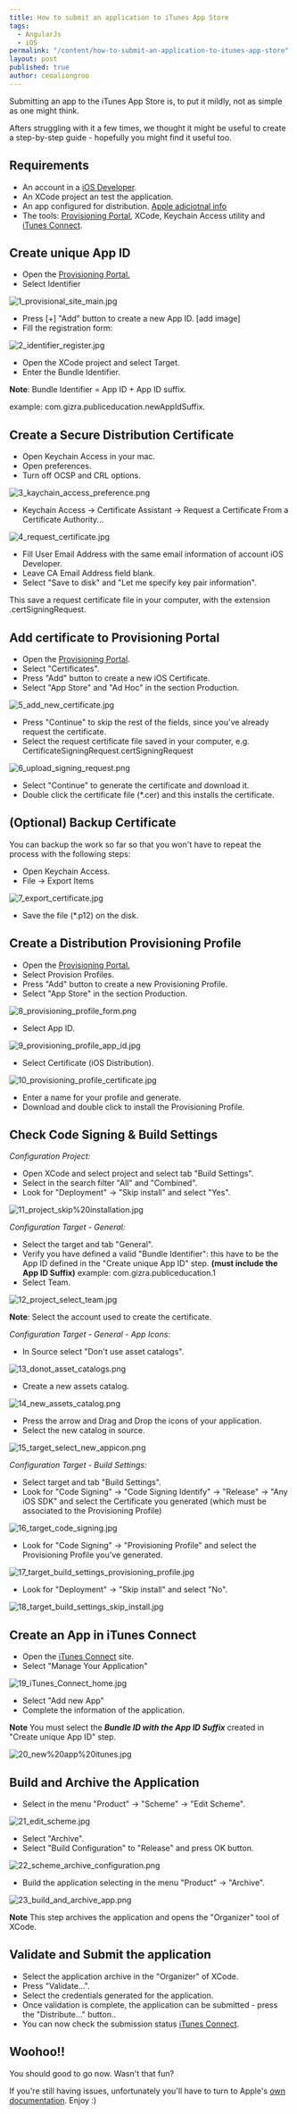 ```yaml
---
title: How to submit an application to iTunes App Store
tags:
  - AngularJs
  - iOS
permalink: "/content/how-to-submit-an-application-to-itunes-app-store"
layout: post
published: true
author: ceoaliongroo
---
```




Submitting an app to the iTunes App Store is, to put it mildly, not as simple as one might think.

Afters struggling with it a few times, we thought it might be useful to create a step-by-step guide - hopefully you might find it useful too.

<!-- more -->

## Requirements

* An account in a [iOS Developer](http://developer.apple.com/).
* An XCode project an test the application.
* An app configured for distribution. [Apple adiciotnal info](https://developer.apple.com/library/ios/documentation/IDEs/Conceptual/AppDistributionGuide/ConfiguringYourApp/ConfiguringYourApp.html#//apple_ref/doc/uid/TP40012582-CH28-SW1)
* The tools: [Provisioning Portal](http://developer.apple.com/ios/manage/overview/), XCode, Keychain Access utility and [iTunes Connect](http://itunesconnect.apple.com/).

## Create unique App ID

* Open the [Provisioning Portal.](http://developer.apple.com/ios/manage/overview/)
* Select Identifier

![1_provisional_site_main.jpg]({{BASE_PATH}}/assets/images/posts/how-to-submit-an-application-to-itunes-app-store/1_provisional_site_main.jpg)

* Press [+] "Add" button to create a new App ID. [add image]
* Fill the registration form:

![2_identifier_register.jpg]({{BASE_PATH}}/assets/images/posts/how-to-submit-an-application-to-itunes-app-store/2_identifier_register.jpg)

* Open the XCode project and select Target.
* Enter the Bundle Identifier.

**Note**: Bundle Identifier = App ID + App ID suffix.

example: com.gizra.publiceducation.newAppIdSuffix.

## Create a Secure Distribution Certificate

* Open Keychain Access in your mac.
* Open preferences.
* Turn off OCSP and CRL options.

![3_kaychain_access_preference.png]({{BASE_PATH}}/assets/images/posts/how-to-submit-an-application-to-itunes-app-store/3_kaychain_access_preference.png)

* Keychain Access -> Certificate Assistant -> Request a Certificate From a Certificate Authority...

![4_request_certificate.jpg]({{BASE_PATH}}/assets/images/posts/how-to-submit-an-application-to-itunes-app-store/4_request_certificate.jpg)

* Fill User Email Address with the same email information of account iOS Developer.
* Leave CA Email Address field blank.
* Select "Save to disk" and "Let me specify key pair information".

This save a request certificate file in your computer, with the extension .certSigningRequest.

## Add certificate to Provisioning Portal

* Open the [Provisioning Portal](http://developer.apple.com/ios/manage/overview/).
* Select "Certificates".
* Press "Add" button to create a new iOS Certificate.
* Select "App Store" and "Ad Hoc" in the section Production.

![5_add_new_certificate.jpg]({{BASE_PATH}}/assets/images/posts/how-to-submit-an-application-to-itunes-app-store/5_add_new_certificate.jpg)

* Press "Continue" to skip the rest of the fields, since you've already request the certificate.
* Select the request certificate file saved in your computer, e.g. CertificateSigningRequest.certSigningRequest

![6_upload_signing_request.png]({{BASE_PATH}}/assets/images/posts/how-to-submit-an-application-to-itunes-app-store/6_upload_signing_request.png)

* Select "Continue" to generate the certificate and download it.
* Double click the certificate file (*.cer) and this installs the certificate.

## (Optional) Backup Certificate

You can backup the work so far so that you won't have to repeat the process with the following steps:

* Open Keychain Access.
* File -> Export Items

![7_export_certificate.jpg]({{BASE_PATH}}/assets/images/posts/how-to-submit-an-application-to-itunes-app-store/7_export_certificate.jpg)

* Save the file (*.p12) on the disk.

## Create a Distribution Provisioning Profile

* Open the [Provisioning Portal.](http://developer.apple.com/ios/manage/overview/)
* Select Provision Profiles.
* Press "Add" button to create a new Provisioning Profile.
* Select "App Store" in the section Production.

![8_provisioning_profile_form.png]({{BASE_PATH}}/assets/images/posts/how-to-submit-an-application-to-itunes-app-store/8_provisioning_profile_form.png)

* Select App ID.

![9_provisioning_profile_app_id.jpg]({{BASE_PATH}}/assets/images/posts/how-to-submit-an-application-to-itunes-app-store/9_provisioning_profile_app_id.jpg)

* Select Certificate (iOS Distribution).

![10_provisioning_profile_certificate.jpg]({{BASE_PATH}}/assets/images/posts/how-to-submit-an-application-to-itunes-app-store/10_provisioning_profile_certificate.jpg)

* Enter a name for your profile and generate.
* Download and double click to install the Provisioning Profile.

## Check Code Signing & Build Settings

_Configuration Project:_
* Open XCode and select project and select tab "Build Settings".
* Select in the search filter "All" and "Combined".
* Look for "Deployment" -> "Skip install" and select "Yes".

![11_project_skip%20installation.jpg]({{BASE_PATH}}/assets/images/posts/how-to-submit-an-application-to-itunes-app-store/11_project_skip%20installation.jpg)


_Configuration Target - General:_
* Select the target and tab "General".
* Verify you have defined a valid "Bundle Identifier": this have to be the App ID defined in the "Create unique App ID" step. **(must include the App ID Suffix)** example: com.gizra.publiceducation.1
* Select Team.

![12_project_select_team.jpg]({{BASE_PATH}}/assets/images/posts/how-to-submit-an-application-to-itunes-app-store/12_project_select_team.jpg)

**Note**: Select the account used to create the certificate.

_Configuration Target - General - App Icons:_
* In Source select "Don't use asset catalogs".

![13_donot_asset_catalogs.png]({{BASE_PATH}}/assets/images/posts/how-to-submit-an-application-to-itunes-app-store/13_donot_asset_catalogs.png)

* Create a new assets catalog.

![14_new_assets_catalog.png]({{BASE_PATH}}/assets/images/posts/how-to-submit-an-application-to-itunes-app-store/14_new_assets_catalog.png)

* Press the arrow and Drag and Drop the icons of your application.
* Select the new catalog in source.

![15_target_select_new_appicon.png]({{BASE_PATH}}/assets/images/posts/how-to-submit-an-application-to-itunes-app-store/15_target_select_new_appicon.png)

_Configuration Target - Build Settings:_
* Select target and tab "Build Settings".
* Look for "Code Signing" -> "Code Signing Identify" -> "Release" -> "Any iOS SDK" and select the Certificate you generated (which must be associated to the Provisioning Profile)

![16_target_code_signing.jpg]({{BASE_PATH}}/assets/images/posts/how-to-submit-an-application-to-itunes-app-store/16_target_code_signing.jpg)

* Look for "Code Signing" -> "Provisioning Profile" and select the Provisioning Profile you've generated.

![17_target_build_settings_provisioning_profile.jpg]({{BASE_PATH}}/assets/images/posts/how-to-submit-an-application-to-itunes-app-store/17_target_build_settings_provisioning_profile.jpg)

* Look for "Deployment" -> "Skip install" and select "No".

![18_target_build_settings_skip_install.jpg]({{BASE_PATH}}/assets/images/posts/how-to-submit-an-application-to-itunes-app-store/18_target_build_settings_skip_install.jpg)

## Create an App in iTunes Connect
* Open the [iTunes Connect](http://itunesconnect.apple.com/) site.
* Select "Manage Your Application"

![19_iTunes_Connect_home.jpg]({{BASE_PATH}}/assets/images/posts/how-to-submit-an-application-to-itunes-app-store/19_iTunes_Connect_home.jpg)

* Select "Add new App"
* Complete the information of the application.

**Note** You must select the **_Bundle ID with the App ID Suffix_** created in "Create unique App ID" step.

![20_new%20app%20itunes.jpg]({{BASE_PATH}}/assets/images/posts/how-to-submit-an-application-to-itunes-app-store/20_new%20app%20itunes.jpg)

## Build and Archive the Application
* Select in the menu "Product" -> "Scheme" -> "Edit Scheme".

![21_edit_scheme.jpg]({{BASE_PATH}}/assets/images/posts/how-to-submit-an-application-to-itunes-app-store/21_edit_scheme.jpg)

* Select "Archive".
* Select "Build Configuration" to "Release" and press OK button.

![22_scheme_archive_configuration.png]({{BASE_PATH}}/assets/images/posts/how-to-submit-an-application-to-itunes-app-store/22_scheme_archive_configuration.png)

* Build the application selecting in the menu "Product" -> "Archive".

![23_build_and_archive_app.png]({{BASE_PATH}}/assets/images/posts/how-to-submit-an-application-to-itunes-app-store/23_build_and_archive_app.png)

**Note** This step archives the application and opens the "Organizer" tool of XCode.

## Validate and Submit the application
* Select the application archive in the "Organizer" of XCode.
* Press "Validate...".
* Select the credentials generated for the application.
* Once validation is complete, the application can be submitted - press the "Distribute..." button..
* You can now check the submission status [iTunes Connect](http://itunesconnect.apple.com/).

## Woohoo!!
You should good to go now. Wasn't that fun?

If you're still having issues, unfortunately you'll have to turn to Apple's [own documentation](https://developer.apple.com/library/ios/documentation/IDEs/Conceptual/AppDistributionGuide/Troubleshooting/Troubleshooting.html#//apple_ref/doc/uid/TP40012582-CH5-SW2). Enjoy :)
